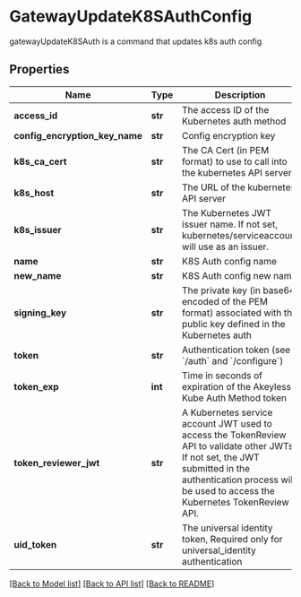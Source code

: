 # GatewayUpdateK8SAuthConfig

gatewayUpdateK8SAuth is a command that updates k8s auth config
## Properties
Name | Type | Description | Notes
------------ | ------------- | ------------- | -------------
**access_id** | **str** | The access ID of the Kubernetes auth method | 
**config_encryption_key_name** | **str** | Config encryption key | [optional] 
**k8s_ca_cert** | **str** | The CA Cert (in PEM format) to use to call into the kubernetes API server | [optional] 
**k8s_host** | **str** | The URL of the kubernetes API server | 
**k8s_issuer** | **str** | The Kubernetes JWT issuer name. If not set, kubernetes/serviceaccount will use as an issuer. | [optional] 
**name** | **str** | K8S Auth config name | 
**new_name** | **str** | K8S Auth config new name | 
**signing_key** | **str** | The private key (in base64 encoded of the PEM format) associated with the public key defined in the Kubernetes auth | 
**token** | **str** | Authentication token (see &#x60;/auth&#x60; and &#x60;/configure&#x60;) | [optional] 
**token_exp** | **int** | Time in seconds of expiration of the Akeyless Kube Auth Method token | [optional] 
**token_reviewer_jwt** | **str** | A Kubernetes service account JWT used to access the TokenReview API to validate other JWTs. If not set, the JWT submitted in the authentication process will be used to access the Kubernetes TokenReview API. | [optional] 
**uid_token** | **str** | The universal identity token, Required only for universal_identity authentication | [optional] 

[[Back to Model list]](../README.md#documentation-for-models) [[Back to API list]](../README.md#documentation-for-api-endpoints) [[Back to README]](../README.md)


